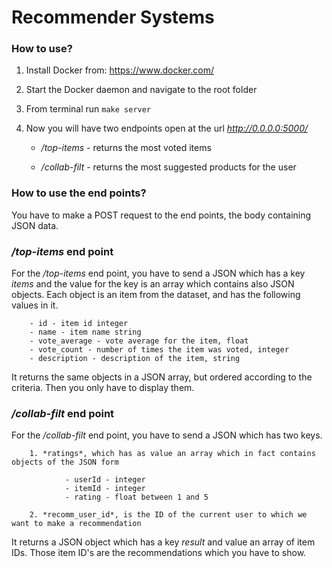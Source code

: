 # Recommender Systems


### How to use?

1. Install Docker from: https://www.docker.com/

2. Start the Docker daemon and navigate to the root folder

3. From terminal run `make server`

4. Now you will have two endpoints open at the url *http://0.0.0.0:5000/*

    - */top-items* - returns the most voted items
    
    - */collab-filt* - returns the most suggested products for the user

### How to use the end points?

You have to make a POST request to the end points, the body containing JSON data.

### */top-items* end point

For the */top-items* end point, you have to send a JSON which has a key *items* and the value for the key is an array which contains also JSON objects. Each object is an item from the dataset, and has the following values in it.

        - id - item id integer
        - name - item name string
        - vote_average - vote average for the item, float
        - vote_count - number of times the item was voted, integer
        - description - description of the item, string

It returns the same objects in a JSON array, but ordered according to the criteria. Then you only have to display them.

### */collab-filt* end point

For the */collab-filt* end point, you have to send a JSON which has two keys.

        1. *ratings*, which has as value an array which in fact contains objects of the JSON form

                - userId - integer
                - itemId - integer
                - rating - float between 1 and 5
        
        2. *recomm_user_id*, is the ID of the current user to which we want to make a recommendation

It returns a JSON object which has a key *result* and value an array of item IDs. Those item ID's are the recommendations which you have to show.